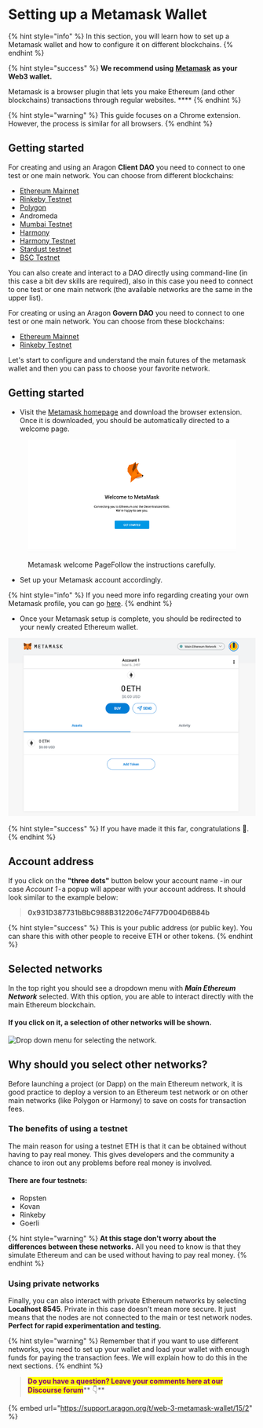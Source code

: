 # Setting up a Metamask Wallet

{% hint style="info" %}
In this section, you will learn how to set up a Metamask wallet and how to configure it on different blockchains.
{% endhint %}

{% hint style="success" %}
**We recommend using** [**Metamask**](https://metamask.io) **as your Web3 wallet.**

Metamask is a browser plugin that lets you make Ethereum (and other blockchains) transactions through regular websites. \*\*\*\*
{% endhint %}

{% hint style="warning" %}
This guide focuses on a Chrome extension. However, the process is similar for all browsers.
{% endhint %}

## Getting started <a href="#getting-started" id="getting-started"></a>

For creating and using an Aragon **Client DAO** you need to connect to one test or one main network. You can choose from different blockchains:

* [Ethereum Mainnet](getting-started-with-ethereum.md)
* [Rinkeby Testnet](getting-started-with-rinkeby-testnet.md)
* [Polygon](getting-started-with-polygon.md)
* Andromeda
* [Mumbai Testnet](getting-started-with-mumbai-testnet.md)
* [Harmony](getting-started-with-harmony.md)
* [Harmony Testnet](getting-started-with-harmony-testnet.md)
* [Stardust testnet](getting-started-with-metis-andromeda.md)
* [BSC Testnet](getting-started-with-bsc-testnet.md)

You can also create and interact to a DAO directly using command-line (in this case a bit dev skills are required), also in this case you need to connect to one test or one main network (the available networks are the same in the upper list).

For creating or using an Aragon **Govern DAO** you need to connect to one test or one main network. You can choose from these blockchains:

* [Ethereum Mainnet](getting-started-with-ethereum.md)
* [Rinkeby Testnet](getting-started-with-rinkeby-testnet.md)

Let's start to configure and understand the main futures of the metamask wallet and then you can pass to choose your favorite network.

## Getting started <a href="#getting-started" id="getting-started"></a>

* Visit the [Metamask homepage](https://metamask.io) and download the browser extension. Once it is downloaded, you should be automatically directed to a welcome page.

<figure><img src="../../.gitbook/assets/m-0.png" alt=""><figcaption><p>Metamask welcome PageFollow the instructions carefully.</p></figcaption></figure>

* Set up your Metamask account accordingly.

{% hint style="info" %}
If you need more info regarding creating your own Metamask profile, you can go [here](https://docs.polygon.technology/docs/develop/metamask/hello/).
{% endhint %}

* Once your Metamask setup is complete, you should be redirected to your newly created Ethereum wallet.

![Metamask account](<../../.gitbook/assets/mm account (1).png>)

{% hint style="success" %}
If you have made it this far, congratulations 🎉.
{% endhint %}

## Account address <a href="#account-address" id="account-address"></a>

If you click on the **"three dots"** button below your account name - in our case _Account 1_ - a popup will appear with your account address. It should look similar to the example below:

> **0x931D387731bBbC988B312206c74F77D004D6B84b**

{% hint style="success" %}
This is your public address (or public key). You can share this with other people to receive ETH or other tokens.
{% endhint %}

## Selected networks <a href="#selected-networks" id="selected-networks"></a>

In the top right you should see a dropdown menu with _**Main Ethereum Network**_ selected. With this option, you are able to interact directly with the main Ethereum blockchain.

#### If you click on it, a selection of other networks will be shown.

![Drop down menu for selecting the network.](https://hack.aragon.org/docs/assets/metamask-guide/m-2.png)

## Why should you select other networks?

Before launching a project (or Dapp) on the main Ethereum network, it is good practice to deploy a version to an Ethereum test network or on other main networks (like Polygon or Harmony) to save on costs for transaction fees.

### The benefits of using a testnet

The main reason for using a testnet ETH is that it can be obtained without having to pay real money. This gives developers and the community a chance to iron out any problems before real money is involved.

#### There are four testnets:

* Ropsten
* Kovan
* Rinkeby
* Goerli

{% hint style="warning" %}
**At this stage don't worry about the differences between these networks.** All you need to know is that they simulate Ethereum and can be used without having to pay real money.
{% endhint %}

### Using private networks

Finally, you can also interact with private Ethereum networks by selecting **Localhost 8545**. Private in this case doesn't mean more secure. It just means that the nodes are not connected to the main or test network nodes. **Perfect for rapid experimentation and testing.**

{% hint style="warning" %}
Remember that if you want to use different networks, you need to set up your wallet and load your wallet with enough funds for paying the transaction fees. We will explain how to do this in the next sections.
{% endhint %}

> <mark style="color:purple;">**Do you have a question? Leave your comments here at our Discourse forum**</mark>** 👇**

{% embed url="https://support.aragon.org/t/web-3-metamask-wallet/15/2" %}
